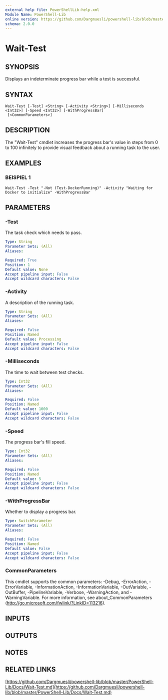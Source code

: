 ```yaml
---
external help file: PowerShellLib-help.xml
Module Name: PowerShell-Lib
online version: https://github.com/Dargmuesli/powershell-lib/blob/master/PowerShell-Lib/Docs/Wait-Test.md
schema: 2.0.0
---
```


# Wait-Test

## SYNOPSIS
Displays an indeterminate progress bar while a test is successful.

## SYNTAX

```
Wait-Test [-Test] <String> [-Activity <String>] [-Milliseconds <Int32>] [-Speed <Int32>] [-WithProgressBar]
 [<CommonParameters>]
```

## DESCRIPTION
The "Wait-Test" cmdlet increases the progress bar's value in steps from 0 to 100 infinitely to provide visual feedback about a running task to the user.

## EXAMPLES

### BEISPIEL 1
```
Wait-Test -Test "-Not (Test-DockerRunning)" -Activity "Waiting for Docker to initialize" -WithProgressBar
```

## PARAMETERS

### -Test
The task check which needs to pass.

```yaml
Type: String
Parameter Sets: (All)
Aliases:

Required: True
Position: 1
Default value: None
Accept pipeline input: False
Accept wildcard characters: False
```

### -Activity
A description of the running task.

```yaml
Type: String
Parameter Sets: (All)
Aliases:

Required: False
Position: Named
Default value: Processing
Accept pipeline input: False
Accept wildcard characters: False
```

### -Milliseconds
The time to wait between test checks.

```yaml
Type: Int32
Parameter Sets: (All)
Aliases:

Required: False
Position: Named
Default value: 1000
Accept pipeline input: False
Accept wildcard characters: False
```

### -Speed
The progress bar's fill speed.

```yaml
Type: Int32
Parameter Sets: (All)
Aliases:

Required: False
Position: Named
Default value: 5
Accept pipeline input: False
Accept wildcard characters: False
```

### -WithProgressBar
Whether to display a progress bar.

```yaml
Type: SwitchParameter
Parameter Sets: (All)
Aliases:

Required: False
Position: Named
Default value: False
Accept pipeline input: False
Accept wildcard characters: False
```

### CommonParameters
This cmdlet supports the common parameters: -Debug, -ErrorAction, -ErrorVariable, -InformationAction, -InformationVariable, -OutVariable, -OutBuffer, -PipelineVariable, -Verbose, -WarningAction, and -WarningVariable.
For more information, see about_CommonParameters (http://go.microsoft.com/fwlink/?LinkID=113216).

## INPUTS

## OUTPUTS

## NOTES

## RELATED LINKS

[https://github.com/Dargmuesli/powershell-lib/blob/master/PowerShell-Lib/Docs/Wait-Test.md](https://github.com/Dargmuesli/powershell-lib/blob/master/PowerShell-Lib/Docs/Wait-Test.md)

